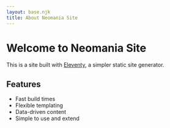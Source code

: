 ```yaml
---
layout: base.njk
title: About Neomania Site
---
```


# Welcome to Neomania Site

This is a site built with [Eleventy](https://www.11ty.dev/), a simpler static site generator.

## Features

- Fast build times
- Flexible templating
- Data-driven content
- Simple to use and extend
